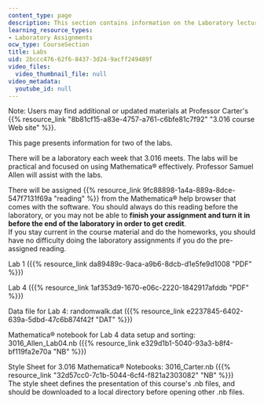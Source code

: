 ```yaml
---
content_type: page
description: This section contains information on the Laboratory lectures.
learning_resource_types:
- Laboratory Assignments
ocw_type: CourseSection
title: Labs
uid: 2bccc476-62f6-8437-3d24-9acff249489f
video_files:
  video_thumbnail_file: null
video_metadata:
  youtube_id: null
---
```


Note: Users may find additional or updated materials at Professor Carter's {{% resource_link "8b81cf15-a83e-4757-a761-c6bfe81c7f92" "3.016 course Web site" %}}.

This page presents information for two of the labs.

There will be a laboratory each week that 3.016 meets. The labs will be practical and focused on using Mathematica® effectively. Professor Samuel Allen will assist with the labs.

There will be assigned {{% resource_link 9fc88898-1a4a-889a-8dce-547f7131f69a "reading" %}} from the Mathematica® help browser that comes with the software. You should always do this reading before the laboratory, or you may not be able to **finish your assignment and turn it in before the end of the laboratory in order to get credit**.  
If you stay current in the course material and do the homeworks, you should have no difficulty doing the laboratory assignments if you do the pre-assigned reading.

Lab 1 ({{% resource_link da89489c-9aca-a9b6-8dcb-d1e5fe9d1008 "PDF" %}})

Lab 4 ({{% resource_link 1af353d9-1670-e06c-2220-1842917afddb "PDF" %}})

Data file for Lab 4: randomwalk.dat ({{% resource_link e2237845-6402-639a-5dbd-47c6b874f42f "DAT" %}})

Mathematica® notebook for Lab 4 data setup and sorting: 3016\_Allen\_Lab04.nb ({{% resource_link e329d1b1-5040-93a3-b8f4-bf119fa2e70a "NB" %}})

Style Sheet for 3.016 Mathematica® Notebooks: 3016\_Carter.nb ({{% resource_link "32d57cc0-7c1b-5044-6cf4-f821a2303082" "NB" %}})  
The style sheet defines the presentation of this course's .nb files, and should be downloaded to a local directory before opening other .nb files.